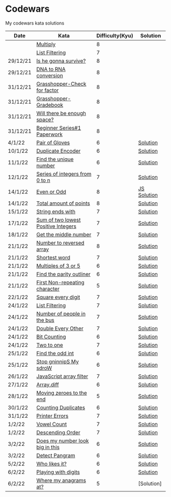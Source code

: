 # Codewars
My codewars kata solutions


|Date   |Kata   |Difficulty(**Kyu**)   |Solution |
|---|---|---|---|
|   |[Multiply](https://www.codewars.com/kata/50654ddff44f800200000004)   |8   |
|   |[List Filtering](https://www.codewars.com/kata/53dbd5315a3c69eed20002dd)   |7   |
|29/12/21   |[Is he gonna survive?](https://www.codewars.com/kata/59ca8246d751df55cc00014c/train/python)|8   |
|29/12/21   |[DNA to RNA conversion](https://www.codewars.com/kata/5556282156230d0e5e000089/train/python)   |8   |
|31/12/21   |[Grasshopper-Check for factor](https://www.codewars.com/kata/55cbc3586671f6aa070000fb/train/python)   |8   |   
|31/12/21   |[Grasshopper-Gradebook](https://www.codewars.com/kata/55cbd4ba903825f7970000f5)   |8   |
|31/12/21|[Will there be enough space?](https://www.codewars.com/kata/5875b200d520904a04000003/train/python)|8|
|31/12/21|[Beginner Series#1 Paperwork](https://www.codewars.com/kata/55f9b48403f6b87a7c0000bd/train/python)|8|
|4/1/22|[Pair of Gloves](https://www.codewars.com/kata/58235a167a8cb37e1a0000db)|6|[Solution](https://github.com/DummyKen/Codewars/blob/main/6kyu/Pair%20of%20gloves.py)|
10/1/22|[Duplicate Encoder](https://www.codewars.com/kata/54b42f9314d9229fd6000d9c/python)|6|[Solution](https://github.com/DummyKen/Codewars/blob/main/6kyu/duplicateEncoder.py)
11/1/22|[Find the unique number](https://www.codewars.com/kata/585d7d5adb20cf33cb000235/train/python)|6|[Solution](https://github.com/DummyKen/Codewars/blob/main/6kyu/uniquenumber.py)
12/1/22|[Series of integers from 0 to n](https://www.codewars.com/kata/5841f4fb673ea2a2ae000111/train/python)|7|[Solution](https://github.com/DummyKen/Codewars/blob/main/7kyu/seriesOfIntegers.py)
14/1/22|[Even or Odd](https://www.codewars.com/kata/53da3dbb4a5168369a0000fe/train/javascript)|8|[JS Solution](https://github.com/DummyKen/Codewars/blob/main/8kyu/evenodd.js)
|14/1/22|[Total amount of points](https://www.codewars.com/kata/5bb904724c47249b10000131)   |8   |[Solution](https://github.com/DummyKen/Codewars/blob/main/8kyu/totalpoints.py)
15/1/22|[String ends with](https://www.codewars.com/kata/51f2d1cafc9c0f745c00037d/python)|7|[Solution](https://github.com/DummyKen/Codewars/blob/main/7kyu/stringendswith.py)
17/1/22|[Sum of two lowest Positive Integers](https://www.codewars.com/kata/558fc85d8fd1938afb000014/python)|7|[Solution](https://github.com/DummyKen/Codewars/blob/main/7kyu/sumof2positiveints.py)
18/1/22|[Get the middle number](https://www.codewars.com/kata/56747fd5cb988479af000028/train/python)|7|[Solution](https://github.com/DummyKen/Codewars/blob/main/7kyu/middlenumber.py)
21/1/22|[Number to reversed array](https://www.codewars.com/kata/5583090cbe83f4fd8c000051/)|8|[Solution](https://github.com/DummyKen/Codewars/blob/main/8kyu/number_reversed_array.py)
21/1/22|[Shortest word](https://www.codewars.com/kata/57cebe1dc6fdc20c57000ac9)|7|[Solution](https://github.com/DummyKen/Codewars/blob/main/7kyu/shortest_word.py)
21/1/22|[Multiples of 3 or 5](https://www.codewars.com/kata/514b92a657cdc65150000006/solutions/python)|6|[Solution](https://github.com/DummyKen/Codewars/blob/main/6kyu/multiples_3or5.py)
21/1/22|[Find the parity outliner](https://www.codewars.com/kata/5526fc09a1bbd946250002dc/solutions/python)|6|[Solution](https://github.com/DummyKen/Codewars/blob/main/6kyu/parity_outliner.py)
21/1/22|[First Non-repeating character](https://www.codewars.com/kata/52bc74d4ac05d0945d00054e/python)|5|[Solution](https://github.com/DummyKen/Codewars/blob/main/5kyu/first_nonrepeating.py)
22/1/22|[Square every digit](https://www.codewars.com/kata/546e2562b03326a88e000020/solutions/python)|7|[Solution](https://github.com/DummyKen/Codewars/blob/main/7kyu/square_every_digit.py)
24/1/22|[List Filtering](https://www.codewars.com/kata/53dbd5315a3c69eed20002dd/)|7|[Solution](https://github.com/DummyKen/Codewars/blob/main/7kyu/list_filtering.py)
24/1/22|[Number of people in the bus](https://www.codewars.com/kata/5648b12ce68d9daa6b000099/train/python)|7|[Solution](https://github.com/DummyKen/Codewars/blob/main/7kyu/people_on_bus.py)
24/1/22|[Double Every Other](https://www.codewars.com/kata/5809c661f15835266900010a/train/python)|7|[Solution](https://github.com/DummyKen/Codewars/blob/main/7kyu/double_every_other.py)
24/1/22|[Bit Counting](https://www.codewars.com/kata/526571aae218b8ee490006f4/train/python)|6|[Solution](https://github.com/DummyKen/Codewars/blob/main/6kyu/bit_counting.py)
24/1/22|[Two to one](https://www.codewars.com/kata/5656b6906de340bd1b0000ac/train/python)|7|[Solution](https://github.com/DummyKen/Codewars/blob/main/7kyu/two_to_one.py)
25/1/22|[Find the odd int](https://www.codewars.com/kata/54da5a58ea159efa38000836/train/python)|6|[Solution](https://github.com/DummyKen/Codewars/blob/main/6kyu/odd_int.py)
25/1/22|[Stop gninnipS My sdroW](https://www.codewars.com/kata/5264d2b162488dc400000001/train/python)|6|[Solution](https://github.com/DummyKen/Codewars/blob/main/6kyu/gninnipS_words.py)
26/1/22|[JavaScript array filter](https://www.codewars.com/kata/514a6336889283a3d2000001/solutions/python)|7|[Solution](https://github.com/DummyKen/Codewars/blob/main/7kyu/array_filter.py)
27/1/22|[Array.diff](https://www.codewars.com/kata/523f5d21c841566fde000009/train/python)|6|[Solution](https://github.com/DummyKen/Codewars/blob/main/6kyu/array_diff.py)
28/1/22|[Moving zeroes to the end](https://www.codewars.com/kata/52597aa56021e91c93000cb0/train/python)|5|[Solution](https://github.com/DummyKen/Codewars/blob/main/5kyu/move_zeroes_toend.py)
30/1/22|[Counting Duplicates](https://www.codewars.com/kata/54bf1c2cd5b56cc47f0007a1/solutions/python)|6|[Solution](https://github.com/DummyKen/Codewars/blob/main/6kyu/counting_duplicates.py)
31/1/22|[Printer Errors](https://www.codewars.com/kata/56541980fa08ab47a0000040/solutions/python)|7|[Solution](https://github.com/DummyKen/Codewars/blob/main/7kyu/printer_errors.py)
1/2/22|[Vowel Count](https://www.codewars.com/kata/54ff3102c1bad923760001f3/solutions/python)|7|[Solution](https://github.com/DummyKen/Codewars/blob/main/7kyu/vowel_count.py)
1/2/22|[Descending Order](https://www.codewars.com/kata/5467e4d82edf8bbf40000155/train/python)|7|[Solution](https://github.com/DummyKen/Codewars/blob/main/7kyu/descending_order.py)
3/2/22|[Does my number look big in this](https://www.codewars.com/kata/5287e858c6b5a9678200083c/solutions/python)|6|[Solution](https://github.com/DummyKen/Codewars/blob/main/6kyu/narcissitic_number.py)
3/2/22|[Detect Pangram](https://www.codewars.com/kata/545cedaa9943f7fe7b000048/)|6|[Solution](https://github.com/DummyKen/Codewars/blob/main/6kyu/detect_pangram.py)
5/2/22|[Who likes it?](https://www.codewars.com/kata/5266876b8f4bf2da9b000362/train/python)|6|[Solution](https://github.com/DummyKen/Codewars/blob/main/6kyu/who_likes_it.py)
6/2/22|[Playing with digits](https://www.codewars.com/kata/5552101f47fc5178b1000050/train/python)|6|[Solution](https://github.com/DummyKen/Codewars/blob/main/6kyu/playing_with_digits.py)
6/2/22|[Where my anagrams at?](https://www.codewars.com/kata/523a86aa4230ebb5420001e1/train/python)|5|[Solution]|(https://github.com/DummyKen/Codewars/blob/main/5kyu/where_anagrams.py)
